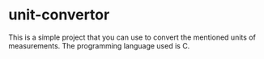 # unit-convertor
This is a simple project that you can use to convert the mentioned units of measurements.
The programming language used is C.
